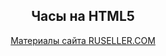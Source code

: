 <!DOCTYPE html>
<html lang="ru" >
    <head>
        <meta charset="utf-8" />
        <title>Часы на HTML5 | Материалы сайта RUSELLER.COM</title>
        <link href="css/main.css" rel="stylesheet" type="text/css" />
        <script src="http://code.jquery.com/jquery-latest.min.js"></script>
        <script src="js/script.js"></script>
    </head>
    <body>
        <header>
            <h2>Часы на HTML5</h2>
            <a href="http://www.ruseller.com/" class="stuts" target="_blank">Материалы сайта <span>RUSELLER.COM</span></a>
        </header>
        <div class="clocks">
            <canvas id="canvas" width="500" height="500"></canvas>
        </div>
    </body>
</html>

